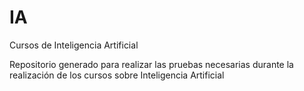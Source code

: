 # IA
Cursos de Inteligencia Artificial

Repositorio generado para realizar las pruebas necesarias durante la realización de los cursos sobre Inteligencia Artificial
